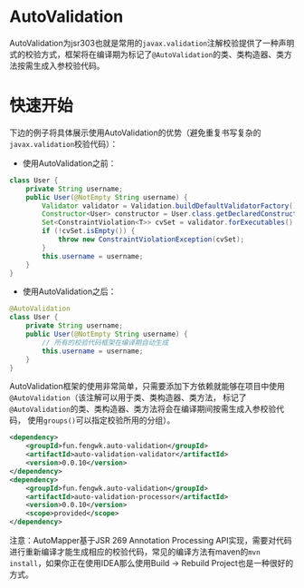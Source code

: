 # AutoValidation

AutoValidation为jsr303也就是常用的`javax.validation`注解校验提供了一种声明式的校验方式，框架将在编译期为标记了`@AutoValidation`的类、类构造器、类方法按需生成入参校验代码。

# 快速开始

下边的例子将具体展示使用AutoValidation的优势（避免重复书写复杂的`javax.validation`校验代码）：

- 使用AutoValidation之前：

```java
class User {
    private String username;
    public User(@NotEmpty String username) {
        Validator validator = Validation.buildDefaultValidatorFactory().getValidator();
        Constructor<User> constructor = User.class.getDeclaredConstructor(String.class);
        Set<ConstraintViolation<T>> cvSet = validator.forExecutables().validateConstructorParameters(constructor, new Object[] {username})
        if (!cvSet.isEmpty()) {
            throw new ConstraintViolationException(cvSet);
        }
        this.username = username;
    }
}
```

- 使用AutoValidation之后：

```java
@AutoValidation
class User {
    private String username;
    public User(@NotEmpty String username) {
        // 所有的校验代码框架在编译期自动生成
        this.username = username;
    }
}
```

AutoValidation框架的使用非常简单，只需要添加下方依赖就能够在项目中使用`@AutoValidation`（该注解可以用于类、类构造器、类方法， 标记了`@AutoValidation`的类、类构造器、类方法将会在编译期间按需生成入参校验代码， 使用`groups()`可以指定校验所用的分组）。

```xml
<dependency>
    <groupId>fun.fengwk.auto-validation</groupId>
    <artifactId>auto-validation-validator</artifactId>
    <version>0.0.10</version>
</dependency>
<dependency>
    <groupId>fun.fengwk.auto-validation</groupId>
    <artifactId>auto-validation-processor</artifactId>
    <version>0.0.10</version>
    <scope>provided</scope>
</dependency>
```

注意：AutoMapper基于JSR 269 Annotation Processing API实现，需要对代码进行重新编译才能生成相应的校验代码，常见的编译方法有maven的`mvn install`，如果你正在使用IDEA那么使用Build -> Rebuild Project也是一种很好的方式。